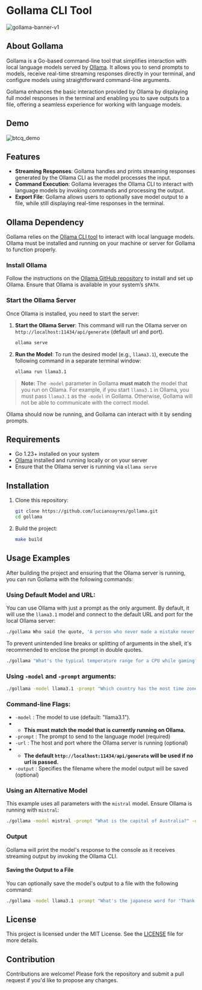 # Gollama CLI Tool

![gollama-banner-v1](https://github.com/user-attachments/assets/6dec07fd-2adb-4eb8-8e67-5b2d9445c209)

## About Gollama

Gollama is a Go-based command-line tool that simplifies interaction with local language models served by [Ollama](https://github.com/jmorganca/ollama). It allows you to send prompts to models, receive real-time streaming responses directly in your terminal, and configure models using straightforward command-line arguments.

Gollama enhances the basic interaction provided by Ollama by displaying full model responses in the terminal and enabling you to save outputs to a file, offering a seamless experience for working with language models.

## Demo

![btcq_demo](https://github.com/user-attachments/assets/180b8196-d1d2-44b9-95f3-19deeed4d808)

## Features

-   **Streaming Responses**: Gollama handles and prints streaming responses generated by the Ollama CLI as the model processes the input.
-   **Command Execution**: Gollama leverages the Ollama CLI to interact with language models by invoking commands and processing the output.
-   **Export File**: Gollama allows users to optionally save model output to a file, while still displaying real-time responses in the terminal.

## Ollama Dependency

Gollama relies on the [Ollama CLI tool](https://github.com/jmorganca/ollama) to interact with local language models. Ollama must be installed and running on your machine or server for Gollama to function properly.

### Install Ollama

Follow the instructions on the [Ollama GitHub repository](https://github.com/jmorganca/ollama) to install and set up Ollama. Ensure that Ollama is available in your system’s `$PATH`.

### Start the Ollama Server

Once Ollama is installed, you need to start the server:

1. **Start the Ollama Server**: This command will run the Ollama server on `http://localhost:11434/api/generate` (default url and port).

    ```bash
    ollama serve
    ```

2. **Run the Model**: To run the desired model (e.g., `llama3.1`), execute the following command in a separate terminal window:
    ```bash
    ollama run llama3.1
    ```

> **Note:** The `-model` parameter in Gollama **must match** the model that you run on Ollama. For example, if you start `llama3.1` in Ollama, you must pass `llama3.1` as the `-model` in Gollama. Otherwise, Gollama will not be able to communicate with the correct model.

Ollama should now be running, and Gollama can interact with it by sending prompts.

## Requirements

-   Go 1.23+ installed on your system
-   [Ollama](https://github.com/jmorganca/ollama) installed and running locally or on your server
-   Ensure that the Ollama server is running via `ollama serve`

## Installation

1. Clone this repository:

    ```bash
    git clone https://github.com/lucianoayres/gollama.git
    cd gollama
    ```

2. Build the project:

    ```bash
    make build
    ```

## Usage Examples

After building the project and ensuring that the Ollama server is running, you can run Gollama with the following commands:

### Using Default Model and URL:

You can use Ollama with just a prompt as the only argument. By default, it will use the `llama3.1` model and connect to the default URL and port for the local Ollama server:

```bash
./gollama Who said the quote, 'A person who never made a mistake never tried anything new'?
```

To prevent unintended line breaks or splitting of arguments in the shell, it's recommended to enclose the prompt in double quotes.

```bash
./gollama "What's the typical temperature range for a CPU while gaming?"
```

### Using `-model` and `-prompt` arguments:

```bash
./gollama -model llama3.1 -prompt "Which country has the most time zones?"
```

### Command-line Flags:

-   `-model` : The model to use (default: "llama3.1").
-   -   **This must match the model that is currently running on Ollama.**
-   `-prompt` : The prompt to send to the language model (required)
-   `-url` : The host and port where the Ollama server is running (optional)
-   -   **The default `http://localhost:11434/api/generate` will be used if no url is passed.**
-   `-output` : Specifies the filename where the model output will be saved (optional)

### Using an Alternative Model

This example uses all parameters with the `mistral` model. Ensure Ollama is running with `mistral`:

```bash
./gollama -model mistral -prompt "What is the capital of Australia?" -url http://localhost:55555/api/generate -output result.txt
```

### Output

Gollama will print the model's response to the console as it receives streaming output by invoking the Ollama CLI.

#### Saving the Output to a File

You can optionally save the model's output to a file with the following command:

```bash
./gollama -model llama3.1 -prompt "What's the japanese word for 'Thank you'?" -output answer.txt
```

## License

This project is licensed under the MIT License. See the [LICENSE](LICENSE) file for more details.

## Contribution

Contributions are welcome! Please fork the repository and submit a pull request if you'd like to propose any changes.
